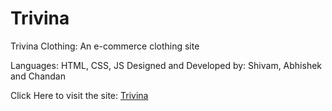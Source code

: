 # Trivina
Trivina Clothing: An e-commerce clothing site

Languages: HTML, CSS, JS
Designed and Developed by: Shivam, Abhishek and Chandan

Click Here to visit the site: [Trivina](https://shivaayyuu.github.io/trivina/)
